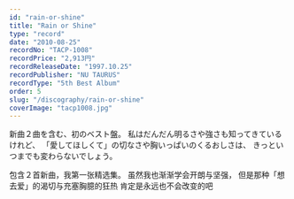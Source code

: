 ```yaml
---
id: "rain-or-shine"
title: "Rain or Shine"
type: "record"
date: "2010-08-25"
recordNo: "TACP-1008"
recordPrice: "2,913円"
recordReleaseDate: "1997.10.25"
recordPublisher: "NU TAURUS"
recordType: "5th Best Album"
order: 5
slug: "/discography/rain-or-shine"
coverImage: "tacp1008.jpg"
---
```


新曲２曲を含む、初のベスト盤。 私はだんだん明るさや強さも知ってきているけれど、 「愛してほしくて」の切なさや胸いっぱいのくるおしさは、 きっといつまでも変わらないでしょう。  
  
包含２首新曲，我第一张精选集。 虽然我也渐渐学会开朗与坚强， 但是那种「想去爱」的渴切与充塞胸臆的狂热 肯定是永远也不会改变的吧
